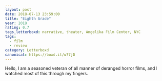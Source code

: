 ```yaml
---
layout: post 
date: 2018-07-13 23:59:00
title: "Eighth Grade"
year: 2018
rating: 0.7
tags_letterboxd: narrative, theater, Angelika Film Center, NYC
tags:
  - film
  - review
category: Letterboxd
canonical: https://boxd.it/u77jD
---
```


Hello, I am a seasoned veteran of all manner of deranged horror films, and I watched most of this through my fingers.